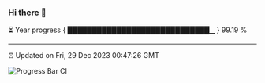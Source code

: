 ### Hi there 👋

⏳ Year progress { █████████████████████████████▁ } 99.19 %

---

⏰ Updated on Fri, 29 Dec 2023 00:47:26 GMT

![Progress Bar CI](https://github.com/JuvenileQ/Progress-Bar-CI/workflows/main/badge.svg)
